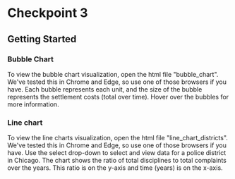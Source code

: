 # Checkpoint 3

## Getting Started

### Bubble Chart
To view the bubble chart visualization, open the html file "bubble_chart". We've tested this in Chrome and Edge, so use one of those browsers if you have. Each bubble represents each unit, and the size of the bubble represents the settlement costs (total over time). Hover over the bubbles for more information.

### Line chart
To view the line charts visualization, open the html file "line_chart_districts". We've tested this in Chrome and Edge, so use one of those browsers if you have. Use the select drop-down to select and view data for a police district in Chicago. The chart shows the ratio of total disciplines to total complaints over the years. This ratio is on the y-axis and time (years) is on the x-axis. 

